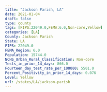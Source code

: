 ```yaml
---
title: "Jackson Parish, LA"
date: 2021-01-04
draft: false
type: county
tags: [FIPS:22049.0,FEMA:6.0,Non-core,Yellow]
categories: [LA]
County: Jackson Parish
State: LA
FIPS: 22049.0
FEMA_Region: 6.0
Population: 15744.0
NCHS_Urban_Rural_Classification: Non-core
Tests_in_prior_14_days: 866.0
Fourteen_day_test_rate_per_100000: 5501.0
Percent_Positivity_in_prior_14_days: 0.076
Level: Yellow
url: /states/LA/jackson-parish
---
```



